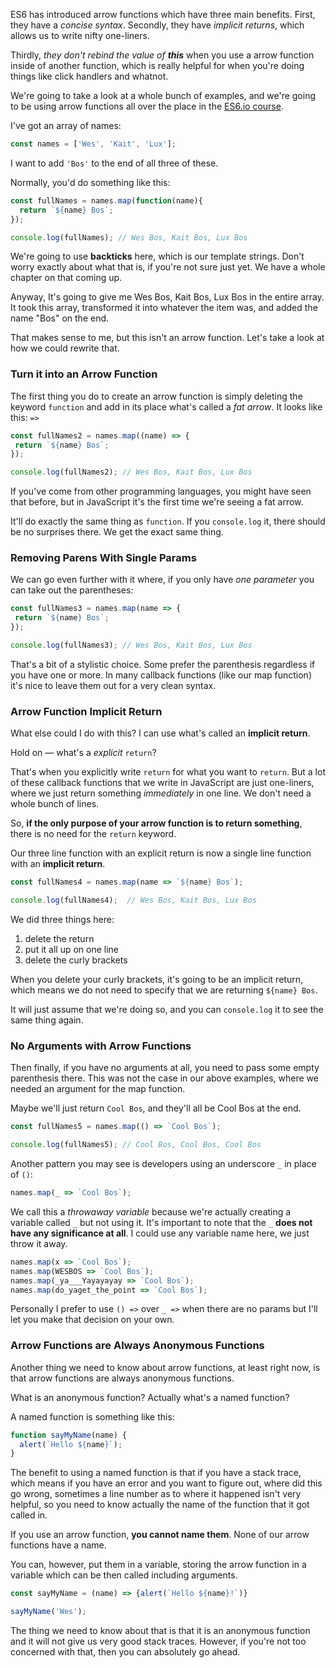 ES6 has introduced arrow functions which have three main benefits. First, they have a _concise syntax_. Secondly, they have _implicit returns_, which allows us to write nifty one-liners.

Thirdly, _they don't rebind the value of **this**_ when you use a arrow function inside of another function, which is really helpful for when you're doing things like click handlers and whatnot.
 
We're going to take a look at a whole bunch of examples, and we're going to be using arrow functions all over the place in the [ES6.io course](https://ES6.io).

I've got an array of names:

```js
const names = ['Wes', 'Kait', 'Lux'];
```

I want to add `'Bos'` to the end of all three of these. 

Normally, you'd do something like this:

```js
const fullNames = names.map(function(name){
  return `${name} Bos`;
});

console.log(fullNames); // Wes Bos, Kait Bos, Lux Bos
```

We're going to use **backticks** here, which is our template strings. Don't worry exactly about what that is, if you're not sure just yet. We have a whole chapter on that coming up.

Anyway, It's going to give me Wes Bos, Kait Bos, Lux Bos in the entire array. It took this array, transformed it into whatever the item was, and added the name "Bos" on the end.

That makes sense to me, but this isn't an arrow function. Let's take a look at how we could rewrite that. 

### Turn it into an Arrow Function

The first thing you do to create an arrow function is simply deleting the keyword `function` and add in its place what's called a _fat arrow_. It looks like this: `=>`

```js
const fullNames2 = names.map((name) => {
 return `${name} Bos`;
});

console.log(fullNames2); // Wes Bos, Kait Bos, Lux Bos
```

If you've come from other programming languages, you might have seen that before, but in JavaScript it's the first time we're seeing a fat arrow.

It'll do exactly the same thing as `function`. If you `console.log` it, there should be no surprises there. We get the exact same thing. 

### Removing Parens With Single Params

We can go even further with it where, if you only have _one parameter_ you can take out the parentheses:

```js
const fullNames3 = names.map(name => {
 return `${name} Bos`;
});

console.log(fullNames3); // Wes Bos, Kait Bos, Lux Bos
```

That's a bit of a stylistic choice. Some prefer the parenthesis regardless if you have one or more. In many callback functions (like our map function) it's nice to leave them out for a very clean syntax.
 
### Arrow Function Implicit Return

What else could I do with this? I can use what's called an **implicit return**.

Hold on — what's a _explicit_ `return`? 

That's when you explicitly write `return` for what you want to `return`. But a lot of these callback functions that we write in JavaScript are just one-liners, where we just return something _immediately_ in one line. We don't need a whole bunch of lines. 

So, **if the only purpose of your arrow function is to return something**, there is no need for the `return` keyword.

Our three line function with an explicit return is now a single line function with an **implicit return**.

```js
const fullNames4 = names.map(name => `${name} Bos`);

console.log(fullNames4);  // Wes Bos, Kait Bos, Lux Bos
```

We did three things here:

1. delete the return
2. put it all up on one line
3. delete the curly brackets

When you delete your curly brackets, it's going to be an implicit return, which means we do not need to specify that we are returning `${name} Bos`. 

It will just assume that we're doing so, and you can `console.log` it to see the same thing again.

### No Arguments with Arrow Functions

Then finally, if you have no arguments at all, you need to pass some empty parenthesis there. This was not the case in our above examples, where we needed an argument for the map function.

Maybe we'll just return `Cool Bos`, and they'll all be Cool Bos at the end. 

```js
const fullNames5 = names.map(() => `Cool Bos`);

console.log(fullNames5); // Cool Bos, Cool Bos, Cool Bos
```

Another pattern you may see is developers using an underscore `_` in place of `()`:

```js
names.map(_ => `Cool Bos`);
```

We call this a _throwaway variable_ because we're actually creating a variable called `_` but not using it. It's important to note that the `_` **does not have any significance at all**. I could use any variable name here, we just throw it away. 

```js
names.map(x => `Cool Bos`);
names.map(WESBOS => `Cool Bos`);
names.map(_ya___Yayayayay => `Cool Bos`);
names.map(do_yaget_the_point => `Cool Bos`);
```

Personally I prefer to use `() =>` over `_ =>` when there are no params but I'll let you make that decision on your own. 

### Arrow Functions are Always Anonymous Functions

Another thing we need to know about arrow functions, at least right now, is that arrow functions are always anonymous functions. 

What is an anonymous function? Actually what's a named function?

A named function is something like this: 

```js
function sayMyName(name) {
  alert(`Hello ${name}`);
}
```

The benefit to using a named function is that if you have a stack trace, which means if you have an error and you want to figure out, where did this go wrong, sometimes a line number as to where it happened isn't very helpful, so you need to know actually the name of the function that it got called in. 

If you use an arrow function, **you cannot name them**. None of our arrow functions have a name. 

You can, however, put them in a variable, storing the arrow function in a variable which can be then called including arguments.
 
```js
const sayMyName = (name) => {alert(`Hello ${name}!`)}

sayMyName('Wes');
```

The thing we need to know about that is that it is an anonymous function and it will not give us very good stack traces. However, if you're not too concerned with that, then you can absolutely go ahead.
